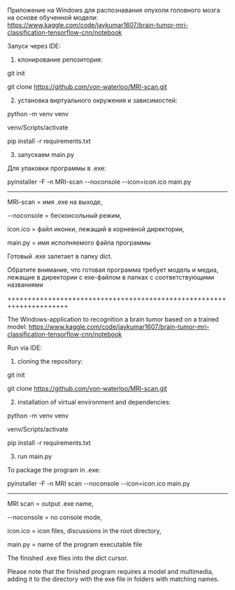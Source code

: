 Приложение на Windows для распознавания опухоли головного мозга на основе обученной модели: https://www.kaggle.com/code/jaykumar1607/brain-tumor-mri-classification-tensorflow-cnn/notebook

Запуск через IDE:

1) клонирование репозитория:

git init

git clone https://github.com/von-waterloo/MRI-scan.git

2) установка виртуального окружения и зависимостей:

python -m venv venv

venv/Scripts/activate

pip install -r requirements.txt

3) запускаем main.py

Для упаковки программы в .exe:

pyinstaller -F -n MRI-scan --noconsole --icon=icon.ico main.py
___________________________________________________________________

MRI-scan = имя .exe на выходе,

--noconsole = бесконсольный режим,  

icon.ico = файл иконки, лежащий в корневной директории,

main.py = имя исполняемого файла программы

Готовый .exe залетает в папку dict.

Обратите внимание, что готовая программа требует модель и медиа, лежащие в директории с exe-файлом в папках с соответствующими названиями

+++++++++++++++++++++++++++++++++++++++++++++++++++++++++++++++++++++

The Windows-application to recognition a brain tumor based on a trained model: https://www.kaggle.com/code/jaykumar1607/brain-tumor-mri-classification-tensorflow-cnn/notebook

Run via IDE:

1) cloning the repository:

git init

git clone https://github.com/von-waterloo/MRI-scan.git

2) installation of virtual environment and dependencies:

python -m venv venv

venv/Scripts/activate

pip install -r requirements.txt

3) run main.py

To package the program in .exe:

pyinstaller -F -n MRI scan --noconsole --icon=icon.ico main.py
___________________________________________________________________

MRI scan = output .exe name,

--noconsole = no console mode,

icon.ico = icon files, discussions in the root directory,

main.py = name of the program executable file

The finished .exe flies into the dict cursor.

Please note that the finished program requires a model and multimedia, adding it to the directory with the exe file in folders with matching names.
